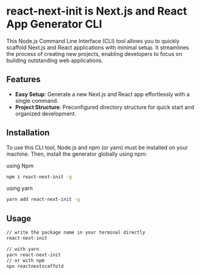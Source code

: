 

#  react-next-init is  Next.js and React App Generator CLI

This Node.js Command Line Interface (CLI) tool allows you to quickly scaffold Next.js and React applications with minimal setup. It streamlines the process of creating new projects, enabling developers to focus on building outstanding web applications.

## Features

- **Easy Setup**: Generate a new Next.js and React app effortlessly with a single command.
- **Project Structure**: Preconfigured directory structure for quick start and organized development.

## Installation

To use this CLI tool, Node.js and npm (or yarn) must be installed on your machine. Then, install the generator globally using npm:

using Npm
```bash
npm i react-next-init -g
```

using yarn
```bash
yarn add react-next-init -g
```
## Usage

```bash
// write the package name in your terminal directly
react-next-init

// with yarn 
yarn react-next-init
// or with npm
npx reactnextscaffold
